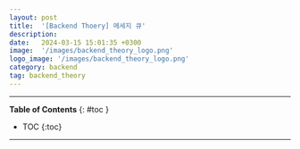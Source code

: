 ```yaml
---
layout: post
title:  '[Backend Thoery] 메세지 큐'
description: 
date:   2024-03-15 15:01:35 +0300
image:  '/images/backend_theory_logo.png'
logo_image: '/images/backend_theory_logo.png'
category: backend
tag: backend_theory
---
```


---
**Table of Contents**
{: #toc }
*  TOC
{:toc}

---

